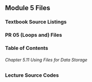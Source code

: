 Module 5 Files
-------------------------------------------
### Textbook Source Listings
### PR 05 (Loops and) Files
### Table of Contents
######	Chapter  5.11 Using Files for Data Storage

### Lecture Source Codes
